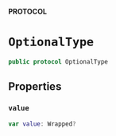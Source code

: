 **PROTOCOL**

# `OptionalType`

```swift
public protocol OptionalType
```

## Properties
### `value`

```swift
var value: Wrapped?
```
